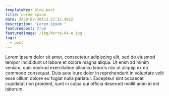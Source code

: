 ```yaml
---
templateKey: blog-post
title: Lorem ipsum
date: 2020-07-30T13:33:15.402Z
description: "Lorem ipsum "
featuredpost: true
featuredimage: /img/borre-04-e.jpg
tags:
  - post
---
```

Lorem ipsum dolor sit amet, consectetur adipiscing elit, sed do eiusmod tempor incididunt ut labore et dolore magna aliqua. Ut enim ad minim veniam, quis nostrud exercitation ullamco laboris nisi ut aliquip ex ea commodo consequat. Duis aute irure dolor in reprehenderit in voluptate velit esse cillum dolore eu fugiat nulla pariatur. Excepteur sint occaecat cupidatat non  proident, sunt in culpa qui officia deserunt mollit anim id est laborum.